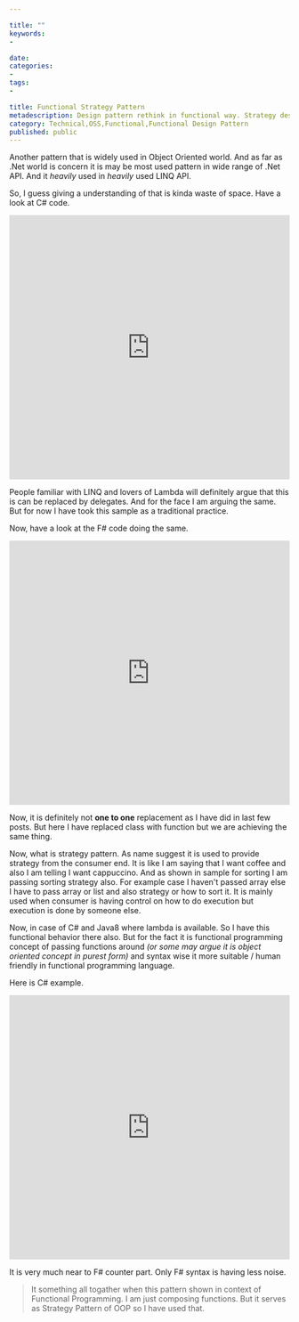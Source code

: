 ```yaml
---

title: ""
keywords:
- 

date: 
categories:
- 
tags:
- 

title: Functional Strategy Pattern
metadescription: Design pattern rethink in functional way. Strategy design pattern.
category: Technical,OSS,Functional,Functional Design Pattern
published: public
---
```


Another pattern that is widely used in Object Oriented world. And as far as .Net world is concern it is may be most used pattern in wide range of .Net API. And it *heavily* used in *heavily* used LINQ API.


So, I guess giving a understanding of that is kinda waste of space. Have a look at C# code.

 

<iframe width="100%" height="475" src="https://dotnetfiddle.net/Widget/c4qcvo" frameborder="0"></iframe>

People familiar with LINQ and lovers of Lambda will definitely argue that this is can be replaced by delegates. And for the face I am arguing the same. But for now I have took this sample as a traditional practice. 

Now, have a look at the F# code doing the same. 

<iframe width="100%" height="475" src="https://dotnetfiddle.net/Widget/rhn63P" frameborder="0"></iframe>

Now, it is definitely not **one to one** replacement as I have did in last few posts. But here I have replaced class with function but we are achieving the same thing.

Now, what is strategy pattern. As name suggest it is used to provide strategy from the consumer end. It is like I am saying that I want coffee and also I am telling I want cappuccino. And as shown in sample for sorting I am passing sorting strategy also. For example case I haven't passed array else I have to pass array or list and also strategy or how to sort it. It is mainly used when consumer is having control on how to do execution but execution is done by someone else. 

Now, in case of C# and Java8 where lambda is available. So I have this functional behavior there also. But for the fact it is functional programming concept of passing functions around *(or some may argue it is object oriented concept in purest form)* and syntax wise it more suitable / human friendly in functional programming language. 

Here is C# example.

<iframe width="100%" height="475" src="https://dotnetfiddle.net/Widget/63PK93" frameborder="0"></iframe>

It is very much near to F# counter part. Only F# syntax is having less noise. 

> It something all togather when this pattern shown in context of Functional Programming. I am just composing functions. But it serves as Strategy Pattern of OOP so I have used that.